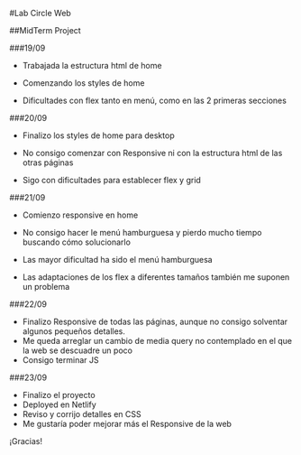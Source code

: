 #Lab Circle Web 

##MidTerm Project

###19/09
- Trabajada la estructura html de home
- Comenzando los styles de home

- Dificultades con flex tanto en menú, como en las 2 primeras secciones

###20/09
- Finalizo los styles de home para desktop
- No consigo comenzar con Responsive ni con la estructura html de las otras páginas

- Sigo con dificultades para establecer flex y grid

###21/09
- Comienzo responsive en home
- No consigo hacer le menú hamburguesa y pierdo mucho tiempo buscando cómo solucionarlo

- Las mayor dificultad ha sido el menú hamburguesa
- Las adaptaciones de los flex a diferentes tamaños también me suponen un problema

###22/09
- Finalizo Responsive de todas las páginas, aunque no consigo solventar algunos pequeños detalles. 
- Me queda arreglar un cambio de media query no contemplado en el que la web se descuadre un poco
- Consigo terminar JS

###23/09
- Finalizo el proyecto
- Deployed en Netlify
- Reviso y corrijo detalles en CSS
- Me gustaría poder mejorar más el Responsive de la web

¡Gracias!

